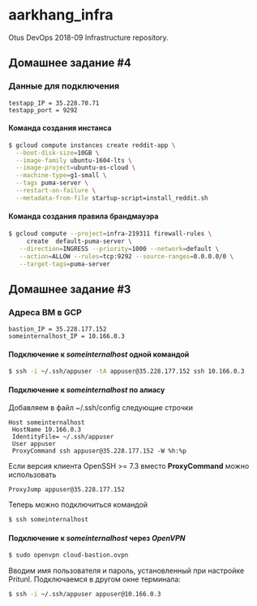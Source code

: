 aarkhang_infra
==============
Otus DevOps 2018-09 Infrastructure repository.

Домашнее задание #4
----------------------

### Данные для подключения
```
testapp_IP = 35.228.70.71
testapp_port = 9292
```

#### Команда создания инстанса
```sh
$ gcloud compute instances create reddit-app \
  --boot-disk-size=10GB \
  --image-family ubuntu-1604-lts \
  --image-project=ubuntu-os-cloud \
  --machine-type=g1-small \
  --tags puma-server \
  --restart-on-failure \
  --metadata-from-file startup-script=install_reddit.sh
```

#### Команда создания правила брандмауэра
```sh
$ gcloud compute --project=infra-219311 firewall-rules \
     create  default-puma-server \
   --direction=INGRESS --priority=1000 --network=default \
   --action=ALLOW --rules=tcp:9292 --source-ranges=0.0.0.0/0 \
   --target-tags=puma-server
```


Домашнее задание #3
----------------------

### Адреса ВМ в GCP
```
bastion_IP = 35.228.177.152
someinternalhost_IP = 10.166.0.3
```

#### Подключение к *someinternalhost* одной командой
```sh
$ ssh -i ~/.ssh/appuser -tA appuser@35.228.177.152 ssh 10.166.0.3
```

#### Подключение к *someinternalhost* по алиасу
Добавляем в файл ~/.ssh/config следующие строчки
```
Host someinternalhost
 HostName 10.166.0.3
 IdentityFile= ~/.ssh/appuser
 User appuser
 ProxyCommand ssh appuser@35.228.177.152 -W %h:%p
```
Если версия клиента OpenSSH >= 7.3 вместо **ProxyCommand** можно использовать

```
ProxyJump appuser@35.228.177.152
```
Теперь можно подключиться командой
```sh
$ ssh someinternalhost
```

#### Подключение к *someinternalhost* через *OpenVPN*
```sh
$ sudo openvpn cloud-bastion.ovpn 
```
Вводим имя пользователя и пароль, установленный при настройке Pritunl. Подключаемся в другом окне терминала: 

```sh
$ ssh -i ~/.ssh/appuser appuser@10.166.0.3

```
